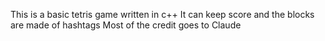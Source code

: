 This is a basic tetris game written in c++
It can keep score and the blocks are made of hashtags
Most of the credit goes to Claude
